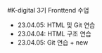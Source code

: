 #K-digital 3기 Fronttend 수업
+ 23.04.05: HTML 및 Git 연습
+ 23.04.04: HTML 구조 연습
+ 23.04.05: Git 연습 + new